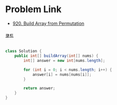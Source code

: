 # Problem Link
- [920. Build Array from Permutation](https://leetcode.com/problems/build-array-from-permutation/description/)


#### 코드

```java

class Solution {
    public int[] buildArray(int[] nums) {
        int[] answer = new int[nums.length];

        for (int i = 0; i < nums.length; i++) {
            answer[i] = nums[nums[i]];
        }

        return answer;
    }
}

```
